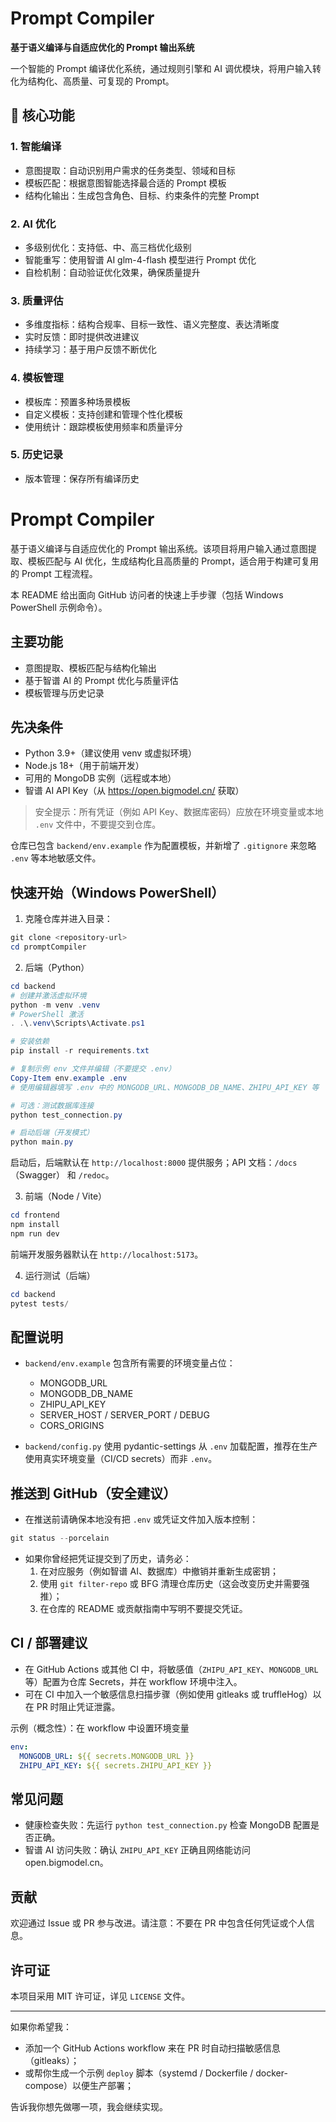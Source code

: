 # Prompt Compiler

**基于语义编译与自适应优化的 Prompt 输出系统**

一个智能的 Prompt 编译优化系统，通过规则引擎和 AI 调优模块，将用户输入转化为结构化、高质量、可复现的 Prompt。

## 🌟 核心功能

### 1. **智能编译**

- 意图提取：自动识别用户需求的任务类型、领域和目标
- 模板匹配：根据意图智能选择最合适的 Prompt 模板
- 结构化输出：生成包含角色、目标、约束条件的完整 Prompt

### 2. **AI 优化**

- 多级别优化：支持低、中、高三档优化级别
- 智能重写：使用智谱 AI glm-4-flash 模型进行 Prompt 优化
- 自检机制：自动验证优化效果，确保质量提升

### 3. **质量评估**

- 多维度指标：结构合规率、目标一致性、语义完整度、表达清晰度
- 实时反馈：即时提供改进建议
- 持续学习：基于用户反馈不断优化

### 4. **模板管理**

- 模板库：预置多种场景模板
- 自定义模板：支持创建和管理个性化模板
- 使用统计：跟踪模板使用频率和质量评分

### 5. **历史记录**

- 版本管理：保存所有编译历史

# Prompt Compiler

基于语义编译与自适应优化的 Prompt 输出系统。该项目将用户输入通过意图提取、模板匹配与 AI 优化，生成结构化且高质量的 Prompt，适合用于构建可复用的 Prompt 工程流程。

本 README 给出面向 GitHub 访问者的快速上手步骤（包括 Windows PowerShell 示例命令）。

## 主要功能

- 意图提取、模板匹配与结构化输出
- 基于智谱 AI 的 Prompt 优化与质量评估
- 模板管理与历史记录

## 先决条件

- Python 3.9+（建议使用 venv 或虚拟环境）
- Node.js 18+（用于前端开发）
- 可用的 MongoDB 实例（远程或本地）
- 智谱 AI API Key（从 https://open.bigmodel.cn/ 获取）

> 安全提示：所有凭证（例如 API Key、数据库密码）应放在环境变量或本地 `.env` 文件中，不要提交到仓库。

仓库已包含 `backend/env.example` 作为配置模板，并新增了 `.gitignore` 来忽略 `.env` 等本地敏感文件。

## 快速开始（Windows PowerShell）

1. 克隆仓库并进入目录：

```powershell
git clone <repository-url>
cd promptCompiler
```

2. 后端（Python）

```powershell
cd backend
# 创建并激活虚拟环境
python -m venv .venv
# PowerShell 激活
. .\.venv\Scripts\Activate.ps1

# 安装依赖
pip install -r requirements.txt

# 复制示例 env 文件并编辑（不要提交 .env）
Copy-Item env.example .env
# 使用编辑器填写 .env 中的 MONGODB_URL、MONGODB_DB_NAME、ZHIPU_API_KEY 等

# 可选：测试数据库连接
python test_connection.py

# 启动后端（开发模式）
python main.py
```

启动后，后端默认在 `http://localhost:8000` 提供服务；API 文档：`/docs`（Swagger） 和 `/redoc`。

3. 前端（Node / Vite）

```powershell
cd frontend
npm install
npm run dev
```

前端开发服务器默认在 `http://localhost:5173`。

4. 运行测试（后端）

```powershell
cd backend
pytest tests/
```

## 配置说明

- `backend/env.example` 包含所有需要的环境变量占位：

  - MONGODB_URL
  - MONGODB_DB_NAME
  - ZHIPU_API_KEY
  - SERVER_HOST / SERVER_PORT / DEBUG
  - CORS_ORIGINS

- `backend/config.py` 使用 pydantic-settings 从 `.env` 加载配置，推荐在生产使用真实环境变量（CI/CD secrets）而非 `.env`。

## 推送到 GitHub（安全建议）

- 在推送前请确保本地没有把 `.env` 或凭证文件加入版本控制：

```powershell
git status --porcelain
```

- 如果你曾经把凭证提交到了历史，请务必：
  1. 在对应服务（例如智谱 AI、数据库）中撤销并重新生成密钥；
  2. 使用 `git filter-repo` 或 BFG 清理仓库历史（这会改变历史并需要强推）；
  3. 在仓库的 README 或贡献指南中写明不要提交凭证。

## CI / 部署建议

- 在 GitHub Actions 或其他 CI 中，将敏感值（`ZHIPU_API_KEY`、`MONGODB_URL` 等）配置为仓库 Secrets，并在 workflow 环境中注入。
- 可在 CI 中加入一个敏感信息扫描步骤（例如使用 gitleaks 或 truffleHog）以在 PR 时阻止凭证泄露。

示例（概念性）：在 workflow 中设置环境变量

```yaml
env:
  MONGODB_URL: ${{ secrets.MONGODB_URL }}
  ZHIPU_API_KEY: ${{ secrets.ZHIPU_API_KEY }}
```

## 常见问题

- 健康检查失败：先运行 `python test_connection.py` 检查 MongoDB 配置是否正确。
- 智谱 AI 访问失败：确认 `ZHIPU_API_KEY` 正确且网络能访问 open.bigmodel.cn。

## 贡献

欢迎通过 Issue 或 PR 参与改进。请注意：不要在 PR 中包含任何凭证或个人信息。

## 许可证

本项目采用 MIT 许可证，详见 `LICENSE` 文件。

---

如果你希望我：

- 添加一个 GitHub Actions workflow 来在 PR 时自动扫描敏感信息（gitleaks）；
- 或帮你生成一个示例 `deploy` 脚本（systemd / Dockerfile / docker-compose）以便生产部署；

告诉我你想先做哪一项，我会继续实现。

